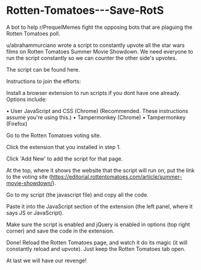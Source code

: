 # Rotten-Tomatoes---Save-RotS
A bot to help r/PrequelMemes fight the opposing bots that are plaguing the Rotten Tomatoes poll.




u/abrahammurciano wrote a script to constantly upvote all the star wars films on Rotten Tomatoes Summer Movie Showdown. We need everyone to run the script constantly so we can counter the other side's upvotes.

The script can be found here.

Instructions to join the efforts:

⁠Install a browser extension to run scripts if you dont have one already. Options include:

• ⁠User JavaScript and CSS (Chrome) (Recommended. These instructions assume you're using this.) • ⁠Tampermonkey (Chrome) • ⁠Tampermonkey (Firefox)

⁠Go to the Rotten Tomatoes voting site.

⁠Click the extension that you installed in step 1.

⁠Click 'Add New' to add the script for that page.

⁠At the top, where it shows the website that the script will run on, put the link to the voting site (https://editorial.rottentomatoes.com/article/summer-movie-showdown/).

⁠Go to my script (the javascript file) and copy all the code.

⁠Paste it into the JavaScript section of the extension (the left panel, where it says JS or JavaScript).

⁠Make sure the script is enabled and jQuery is enabled in options (top right corner) and save the code in the extension.

⁠Done! Reload the Rotten Tomatoes page, and watch it do its magic (it will constantly reload and upvote). Just keep the Rotten Tomatoes tab open.

At last we will have our revenge!

